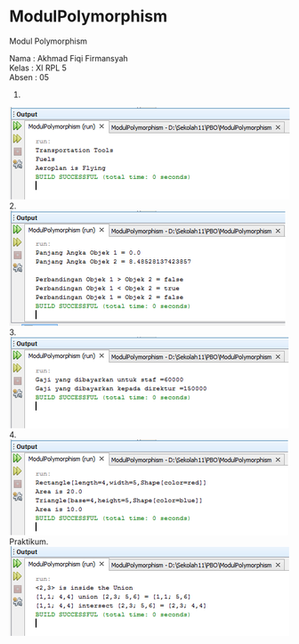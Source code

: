 # ModulPolymorphism
Modul Polymorphism

Nama : Akhmad Fiqi Firmansyah <br>
Kelas : XI RPL 5 <br>
Absen : 05 <br>

1. <br>
![alt text](https://raw.githubusercontent.com/akhmadfiqi/ModulPolymorphism/master/latihan1.PNG)
<br>
2. <br>
![alt text](https://raw.githubusercontent.com/akhmadfiqi/ModulPolymorphism/master/latihan2.PNG)
<br>
3. <br>
![alt text](https://raw.githubusercontent.com/akhmadfiqi/ModulPolymorphism/master/latihan3.PNG)
<br>
4. <br>
![alt text](https://raw.githubusercontent.com/akhmadfiqi/ModulPolymorphism/master/latihan4.PNG)
<br>
Praktikum. <br>
![alt text](https://raw.githubusercontent.com/akhmadfiqi/ModulPolymorphism/master/praktikum1.PNG)
